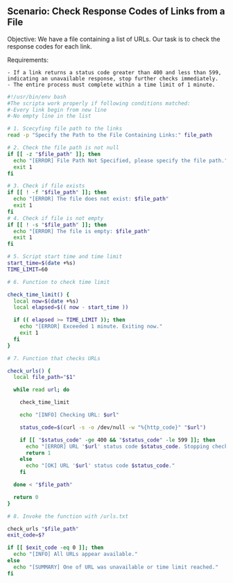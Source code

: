 ## Scenario: Check Response Codes of Links from a File

Objective: We have a file containing a list of URLs. Our task is to check the response codes for each link.

Requirements:

    - If a link returns a status code greater than 400 and less than 599, indicating an unavailable response, stop further checks immediately.
    - The entire process must complete within a time limit of 1 minute.
    
```bash
#!/usr/bin/env bash
#The scripta work properly if following conditions matched:
#-Every link begin from new line
#-No empty line in the list

# 1. Scecyfing file path to the links
read -p "Specify the Path to the File Containing Links:" file_path

# 2. Check the file path is not null
if [[ -z "$file_path" ]]; then
  echo "[ERROR] File Path Not Specified, please specify the file path."
  exit 1
fi

# 3. Check if file exists
if [[ ! -f "$file_path" ]]; then
  echo "[ERROR] The file does not exist: $file_path"
  exit 1
fi
# 4. Check if file is not empty
if [[ ! -s "$file_path" ]]; then
  echo "[ERROR] The file is empty: $file_path"
  exit 1
fi

# 5. Script start time and time limit
start_time=$(date +%s)
TIME_LIMIT=60  

# 6. Function to check time limit

check_time_limit() {
  local now=$(date +%s)
  local elapsed=$(( now - start_time ))

  if (( elapsed >= TIME_LIMIT )); then
    echo "[ERROR] Exceeded 1 minute. Exiting now."
    exit 1
  fi
}

# 7. Function that checks URLs

check_urls() {
  local file_path="$1"

  while read url; do

    check_time_limit

    echo "[INFO] Checking URL: $url"

    status_code=$(curl -s -o /dev/null -w "%{http_code}" "$url")

    if [[ "$status_code" -ge 400 && "$status_code" -le 599 ]]; then
      echo "[ERROR] URL '$url' status code $status_code. Stopping checks."
      return 1
    else
      echo "[OK] URL '$url' status code $status_code."
    fi

  done < "$file_path"

  return 0
}

# 8. Invoke the function with /urls.txt

check_urls "$file_path"
exit_code=$?

if [[ $exit_code -eq 0 ]]; then
  echo "[INFO] All URLs appear available."
else
  echo "[SUMMARY] One of URL was unavailable or time limit reached."
fi
```
